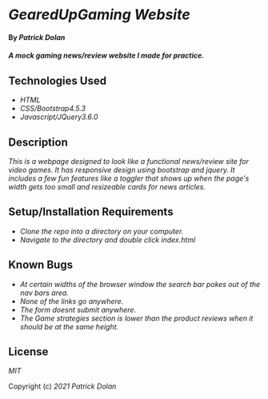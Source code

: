 # _GearedUpGaming Website_

#### By _**Patrick Dolan**_

#### _A mock gaming news/review website I made for practice._

## Technologies Used

* _HTML_
* _CSS/Bootstrap4.5.3_
* _Javascript/JQuery3.6.0_

## Description

_This is a webpage designed to look like a functional news/review site for video games. It has responsive design using bootstrap and jquery. It includes a few fun features like a toggler that shows up when the page's width gets too small and resizeable cards for news articles._

## Setup/Installation Requirements

* _Clone the repo into a directory on your computer._
* _Navigate to the directory and double click index.html_

## Known Bugs

* _At certain widths of the browser window the search bar pokes out of the nav bars area._
* _None of the links go anywhere._
* _The form doesnt submit anywhere._
* _The Game strategies section is lower than the product reviews when it should be at the same height._

## License

_MIT_

Copyright (c) _2021_ _Patrick Dolan_
